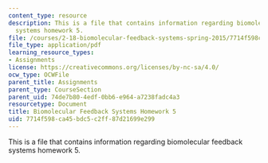 ```yaml
---
content_type: resource
description: This is a file that contains information regarding biomolecular feedback
  systems homework 5.
file: /courses/2-18-biomolecular-feedback-systems-spring-2015/7714f598ca45bdc5c2ff87d21699e299_MIT2_18S15_Homework_5.pdf
file_type: application/pdf
learning_resource_types:
- Assignments
license: https://creativecommons.org/licenses/by-nc-sa/4.0/
ocw_type: OCWFile
parent_title: Assignments
parent_type: CourseSection
parent_uid: 74de7b80-4edf-0bb6-e964-a7238fadc4a3
resourcetype: Document
title: Biomolecular Feedback Systems Homework 5
uid: 7714f598-ca45-bdc5-c2ff-87d21699e299
---
```

This is a file that contains information regarding biomolecular feedback systems homework 5.